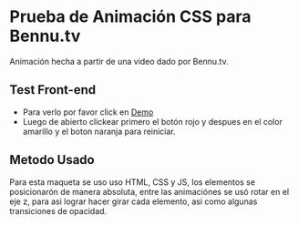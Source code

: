 # Prueba de Animación CSS para Bennu.tv

Animación hecha a partir de una video dado por Bennu.tv.

## Test Front-end

- Para verlo por favor click en [Demo](https://eparrita.github.io/bennu-animacion "Demo")
- Luego de abierto clickear primero el botón rojo y despues en el color amarillo y el boton naranja para reiniciar.

## Metodo Usado

Para esta maqueta se uso uso HTML, CSS y JS, los elementos se posicionarón de manera absoluta, entre las animaciónes se usó rotar en el eje z, para asi lograr hacer girar cada elemento, asi como algunas transiciones de opacidad.
